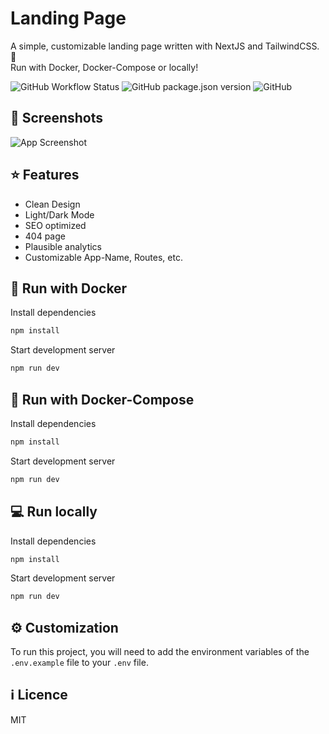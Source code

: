 # Landing Page

A simple, customizable landing page written with NextJS and TailwindCSS. 🛬  
Run with Docker, Docker-Compose or locally!

![GitHub Workflow Status](https://img.shields.io/github/workflow/status/matteagle95/clean-landing/NodeJS%20CI)
![GitHub package.json version](https://img.shields.io/github/package-json/v/matteagle95/clean-landing)
![GitHub](https://img.shields.io/github/license/matteagle95/clean-landing)

## 🎨 Screenshots

![App Screenshot](https://via.placeholder.com/468x300?text=App+Screenshot+Here)

## ⭐ Features

- Clean Design
- Light/Dark Mode
- SEO optimized
- 404 page
- Plausible analytics
- Customizable App-Name, Routes, etc.

## 🐳 Run with Docker

Install dependencies

```bash
npm install
```

Start development server

```bash
npm run dev
```

## 🐳 Run with Docker-Compose

Install dependencies

```bash
npm install
```

Start development server

```bash
npm run dev
```

## 💻 Run locally

Install dependencies

```bash
npm install
```

Start development server

```bash
npm run dev
```

## ⚙ Customization

To run this project, you will need to add the environment variables of the `.env.example` file to your `.env` file.

## ℹ Licence

MIT
